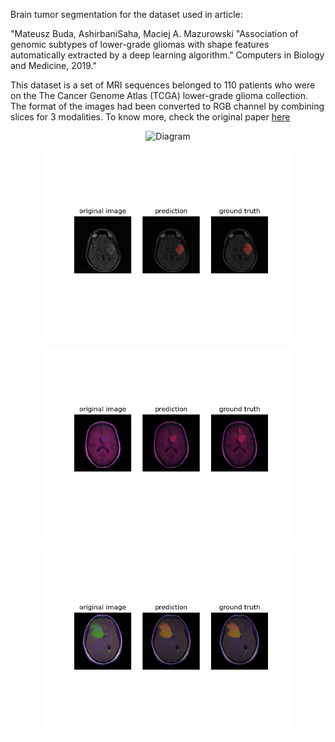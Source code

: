 Brain tumor segmentation for the dataset used in article:

"Mateusz Buda, AshirbaniSaha, Maciej A. Mazurowski "Association of genomic subtypes of lower-grade gliomas with shape features automatically extracted by a deep learning algorithm." Computers in Biology and Medicine, 2019."

This dataset is a set of MRI sequences belonged to 110 patients who were on the The Cancer Genome Atlas (TCGA) lower-grade glioma collection. The format of the images had been converted to RGB channel by combining slices for 3 modalities.
To know more, check the original paper [here](https://arxiv.org/abs/1906.03720) 


<p align='center'>
<img src="images/predict_Enet0.png" alt="Diagram" width=400>
</p>

<p align='center'>
<img src="images/predict_Enet2.png" alt="Diagram" width=400>
</p>

<p align='center'>
<img src="images/predict_Enet3.png" alt="Diagram" width=400>
</p>

<p align='center'>
<img src="images/predict_Enet4.png" alt="Diagram" width=400>
</p>